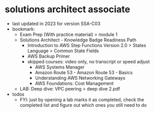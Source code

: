 # solutions architect associate

- last updated in 2023 for version SSA-C03
- bookmark:
  - Exam Prep (With practice material) > module 1
  - Solutions Architect - Knowledge Badge Readiness Path
    - Introduction to AWS Step Functions Version 2.0 > States Language > Common State Fields
    - AWS Backup Primer
    - skipped courses: video only, no transcript or speed adjust
      - AWS Systems Manager
      - Amazon Route 53 - Amazon Route 53 - Basics
      - Understanding AWS Networking Gateways
      - AWS Foundations: Cost Management
  - LAB: Deep dive: VPC peering > deep dive 2.pdf
- todos
  - FYI: just by opening a lab marks it as completed, check the completed list and figure out which ones you still need to do
